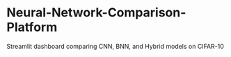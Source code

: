 # Neural-Network-Comparison-Platform
Streamlit dashboard comparing CNN, BNN, and Hybrid models on CIFAR-10
